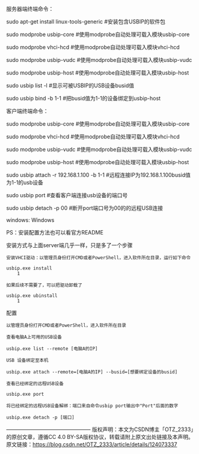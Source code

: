 服务器端终端命令：

sudo apt-get install linux-tools-generic #安装包含USBIP的软件包

sudo modprobe usbip-core #使用modprobe自动处理可载入模块usbip-core

sudo modprobe vhci-hcd #使用modprobe自动处理可载入模块vhci-hcd

sudo modprobe usbip-vudc #使用modprobe自动处理可载入模块usbip-vudc

sudo modprobe usbip-host #使用modprobe自动处理可载入模块usbip-host

sudo usbip list -l #显示可被USBIP的USB设备busid值

sudo usbip bind -b 1-1 #把busid值为1-1的设备绑定到usbip-host

客户端终端命令：

sudo modprobe usbip-core #使用modprobe自动处理可载入模块usbip-core

sudo modprobe vhci-hcd #使用modprobe自动处理可载入模块vhci-hcd

sudo modprobe usbip-vudc #使用modprobe自动处理可载入模块usbip-vudc

sudo modprobe usbip-host #使用modprobe自动处理可载入模块usbip-host

sudo usbip attach -r 192.168.1.100 -b 1-1 #远程连接IP为192.168.1.100busid值为1-1的usb设备

sudo usbip port #查看客户端连接usb设备的端口号

sudo usbip detach -p 00 #断开port端口号为00的的远程USB连接


windows:
Windows

PS：安装配置方法也可以看官方README

安装方式与上面server端几乎一样，只是多了一个步骤

    安装VHCI驱动：以管理员身份打开CMD或者PowerShell，进入软件所在目录，运行如下命令

    usbip.exe install
        1

    如果后续不需要了，可以把驱动卸载了

    usbip.exe ubinstall
        1

配置

    以管理员身份打开CMD或者PowerShell，进入软件所在目录

    查看电脑A上可用的USB设备

    usbip.exe list --remote [电脑A的IP]

    USB 设备绑定至本机

    usbip.exe attach --remote=[电脑A的IP] --busid=[想要绑定设备的busid]

    查看已经绑定的远程USB设备

    usbip.exe port

    将已经绑定的远程USB设备解绑：端口来自命令usbip port输出中"Port"后面的数字

    usbip.exe detach -p [端口]
————————————————
版权声明：本文为CSDN博主「OTZ_2333」的原创文章，遵循CC 4.0 BY-SA版权协议，转载请附上原文出处链接及本声明。
原文链接：https://blog.csdn.net/OTZ_2333/article/details/124073337
